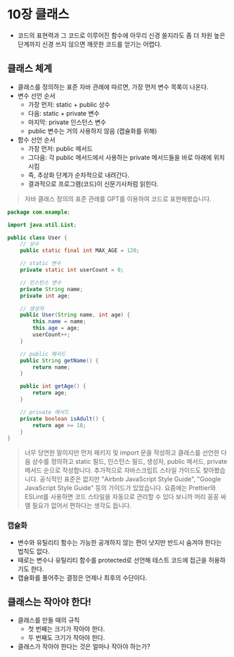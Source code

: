 # 10장 클래스

- 코드의 표현력과 그 코드로 이루어진 함수에 아무리 신경 쓸지라도 좀 더 차원 높은 단계까지 신경 쓰지 않으면 깨끗한 코드를 얻기는 어렵다.

## 클래스 체계

- 클래스를 정의하는 표준 자바 관례에 따르면, 가장 먼저 변수 목록이 나온다.
- 변수 선언 순서
  - 가장 먼저: static + public 상수
  - 다음: static + private 변수
  - 마지막: private 인스턴스 변수
  - public 변수는 거의 사용하지 않음 (캡슐화를 위해)
- 함수 선언 순서
  - 가장 먼저: public 메서드
  - 그다음: 각 public 메서드에서 사용하는 private 메서드들을 바로 아래에 위치시킴
  - 즉, 추상화 단계가 순차적으로 내려간다.
  - 결과적으로 프로그램(코드)이 신문기사처럼 읽힌다.

> 자바 클래스 정의의 표준 관례를 GPT를 이용하여 코드로 표현해봤습니다.

```java
package com.example;

import java.util.List;

public class User {
    // 상수
    public static final int MAX_AGE = 120;

    // static 변수
    private static int userCount = 0;

    // 인스턴스 변수
    private String name;
    private int age;

    // 생성자
    public User(String name, int age) {
        this.name = name;
        this.age = age;
        userCount++;
    }

    // public 메서드
    public String getName() {
        return name;
    }

    public int getAge() {
        return age;
    }

    // private 메서드
    private boolean isAdult() {
        return age >= 18;
    }
}
```

> 너무 당연한 말이지만 먼저 패키지 및 import 문을 작성하고 클래스를 선언한 다음 상수를 정의하고 static 필드, 인스턴스 필드, 생성자, public 메서드, private 메서드 순으로 작성합니다.
> 추가적으로 자바스크립트 스타일 가이드도 찾아봤습니다. 공식적인 표준은 없지만 "Airbnb JavaScript Style Guide", "Google JavaScript Style Guide" 등의 가이드가 있었습니다.
> 요즘에는 Prettier와 ESLint를 사용하면 코드 스타일을 자동으로 관리할 수 있다 보니까 머리 꽁꽁 싸맬 필요가 없어서 편하다는 생각도 듭니다.

### 캡슐화

- 변수와 유틸리티 함수는 가능한 공개하지 않는 편이 낫지만 반드시 숨겨야 한다는 법칙도 없다.
- 때로는 변수나 유틸리티 함수를 protected로 선언해 테스트 코드에 접근을 허용하기도 한다.
- 캡슐화를 풀어주는 결정은 언제나 최후의 수단이다.

## 클래스는 작아야 한다!

- 클래스를 만들 때의 규칙
  - 첫 번째는 크기가 작아야 한다.
  - 두 번째도 크기가 작아야 한다.
- 클래스가 작아야 한다는 것은 얼마나 작아야 하는가?
